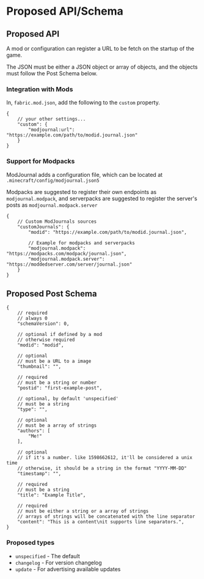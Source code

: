 # Proposed API/Schema

## Proposed API

A mod or configuration can register a URL to be fetch on the startup of the game.

The JSON must be either a JSON object or array of objects,
and the objects must follow the Post Schema below.

### Integration with Mods

In, `fabric.mod.json`, add the following to the `custom` property.

```json5
{
    // your other settings...
    "custom": {
        "modjournal:url": "https://example.com/path/to/modid.journal.json"
    }
}
```

### Support for Modpacks

ModJournal adds a configuration file, which can be located at `.minecraft/config/modjournal.json5`

Modpacks are suggested to register their own endpoints as `modjournal.modpack`,
and serverpacks are suggested to register the server's posts as `modjournal.modpack.server` 

```json5
{
	// Custom ModJournals sources
	"customJournals": {
        "modid": "https://example.com/path/to/modid.journal.json",

        // Example for modpacks and serverpacks
        "modjournal.modpack": "https://modpacks.com/modpack/journal.json",
        "modjournal.modpack.server": "https://moddedserver.com/server/journal.json"
    }
}
```

## Proposed Post Schema

```json5
{
    // required
    // always 0
    "schemaVersion": 0,

    // optional if defined by a mod
    // otherwise required
    "modid": "modid",

    // optional
    // must be a URL to a image
    "thumbnail": "",

    // required
    // must be a string or number
    "postid": "first-example-post",

    // optional, by default 'unspecified'
    // must be a string
    "type": "",

    // optional
    // must be a array of strings
    "authors": [
        "Me!"
    ],

    // optional
    // if it's a number. like 1598662612, it'll be considered a unix time
    // otherwise, it should be a string in the format "YYYY-MM-DD"
    "timestamp": "",

    // required
    // must be a string
    "title": "Example Title",

    // required
    // must be either a string or a array of strings
    // arrays of strings will be concatenated with the line separator
    "content": "This is a content\nit supports line separators.",
}
```

### Proposed types

- `unspecified` - The default
- `changelog` - For version changelog
- `update` - For advertising available updates